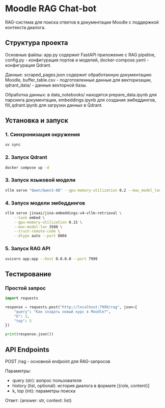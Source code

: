 # Moodle RAG Chat-bot

RAG-система для поиска ответов в документации Moodle с поддержкой контекста диалога.

## Структура проекта

Основные файлы: app.py содержит FastAPI приложение с RAG pipeline, config.py - конфигурация портов и моделей, docker-compose.yaml - конфигурация Qdrant. 

Данные: scraped_pages.json содержит обработанную документацию Moodle, buffer_table.csv - подготовленные данные для векторизации, qdrant_data/ - данные векторной базы.

Обработка данных: в data_notebooks/ находятся prepare_data.ipynb для парсинга документации, embeddings.ipynb для создания эмбеддингов, fill_qdrant.ipynb для загрузки данных в Qdrant.

## Установка и запуск

### 1. Синхронизация окружения
```bash
uv sync
```

### 2. Запуск Qdrant
```bash
docker compose up -d
```

### 3. Запуск языковой модели
```bash
vllm serve "Qwen/Qwen3-8B" --gpu-memory-utilization 0.2 --max_model_len 5000
```

### 4. Запуск модели эмбеддингов
```bash
vllm serve jinaai/jina-embeddings-v4-vllm-retrieval \
    --task embed \
    --gpu-memory-utilization 0.15 \
    --max-model-len 3500 \
    --trust-remote-code \
    --dtype auto --port 8004
```

### 5. Запуск RAG API
```bash
uvicorn app:app --host 0.0.0.0 --port 7999
```

## Тестирование

### Простой запрос
```python
import requests

response = requests.post("http://localhost:7999/rag", json={
    "query": "Как создать новый курс в Moodle?",
    "k": 3,
    "top": 5
})

print(response.json())
```


## API Endpoints

POST /rag - основной endpoint для RAG-запросов

Параметры:
- query (str): вопрос пользователя
- history (list, optional): история диалога в формате [{role, content}]
- k, top (int): параметры поиска

Ответ: {answer: str, context: list}
